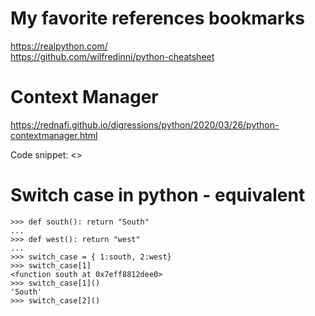 # My favorite references bookmarks
https://realpython.com/ <br/>
https://github.com/wilfredinni/python-cheatsheet <br/>

# Context Manager 
https://rednafi.github.io/digressions/python/2020/03/26/python-contextmanager.html <br/>

Code snippet: <> <br/>

# Switch case in python - equivalent

```
>>> def south(): return "South"
... 
>>> def west(): return "west"
... 
>>> switch_case = { 1:south, 2:west}
>>> switch_case[1]
<function south at 0x7eff8812dee0>
>>> switch_case[1]()
'South'
>>> switch_case[2]()
```
